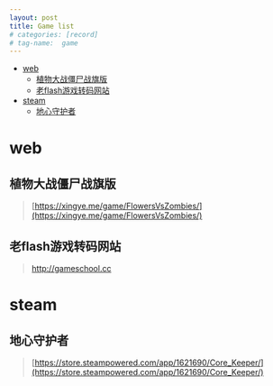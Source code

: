 ```yaml
---
layout: post
title: Game list
# categories: [record]
# tag-name:  game
---
```


- [web](#web)
  - [植物大战僵尸战旗版](#植物大战僵尸战旗版)
  - [老flash游戏转码网站](#老flash游戏转码网站)
- [steam](#steam)
  - [地心守护者](#地心守护者)



# web
## 植物大战僵尸战旗版
> [https://xingye.me/game/FlowersVsZombies/](https://xingye.me/game/FlowersVsZombies/)
## 老flash游戏转码网站
> [http://gameschool.cc ](http://gameschool.cc )

# steam
## 地心守护者
> [https://store.steampowered.com/app/1621690/Core_Keeper/](https://store.steampowered.com/app/1621690/Core_Keeper/)
